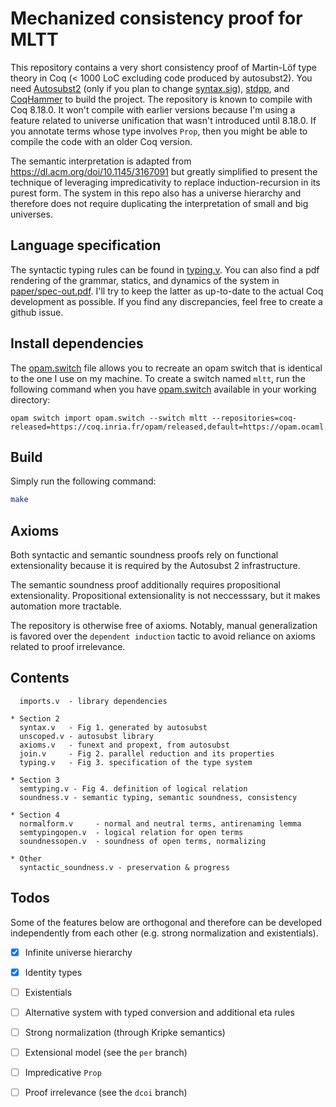 # Mechanized consistency proof for MLTT
This repository contains a very short consistency proof of Martin-Löf
type theory in Coq (< 1000 LoC excluding code produced by autosubst2). You need
[Autosubst2](https://github.com/uds-psl/autosubst2) (only if
you plan to change [syntax.sig](syntax.sig)),
[stdpp](https://gitlab.mpi-sws.org/iris/stdpp), and
[CoqHammer](https://github.com/lukaszcz/coqhammer) to build the
project. The repository is known to compile with Coq 8.18.0. It
won't compile with earlier versions because I'm using a feature
related to universe unification that wasn't introduced until
8.18.0. If you annotate terms whose type involves `Prop`, then you
might be able to compile the code with an older Coq version.

The semantic interpretation is adapted from <https://dl.acm.org/doi/10.1145/3167091> but greatly simplified to present the technique of leveraging impredicativity to replace induction-recursion in its purest form. The system in this repo also has a universe hierarchy and therefore does not require duplicating the interpretation of small and big universes.

## Language specification
The syntactic typing rules can be found in [typing.v](typing.v). You
can also find a pdf rendering of the grammar, statics, and dynamics of
the system in [paper/spec-out.pdf](paper/spec-out.pdf). I'll try to
keep the latter as up-to-date to the actual Coq development as
possible. If you find any discrepancies, feel free to create a github
issue.

## Install dependencies
The [opam.switch](opam.switch) file allows you to recreate an opam switch that is identical to the one I use on my machine. To create a switch named `mltt`, run the following command when you have [opam.switch](opam.switch) available in your working directory:
```
opam switch import opam.switch --switch mltt --repositories=coq-released=https://coq.inria.fr/opam/released,default=https://opam.ocaml.org
```

## Build
Simply run the following command:
```sh
make
```

## Axioms
Both syntactic and semantic soundness proofs rely on functional
extensionality because it is required by the Autosubst 2
infrastructure.

The semantic soundness proof additionally requires propositional
extensionality. Propositional extensionality is not neccesssary, but
it makes automation more tractable.

The repository is otherwise free of axioms. Notably, manual
generalization is favored over the `dependent induction` tactic to avoid
reliance on axioms related to proof irrelevance.


## Contents 

```
  imports.v  - library dependencies

* Section 2
  syntax.v   - Fig 1. generated by autosubst
  unscoped.v - autosubst library
  axioms.v   - funext and propext, from autosubst
  join.v     - Fig 2. parallel reduction and its properties
  typing.v   - Fig 3. specification of the type system

* Section 3 
  semtyping.v - Fig 4. definition of logical relation
  soundness.v - semantic typing, semantic soundness, consistency

* Section 4 
  normalform.v     - normal and neutral terms, antirenaming lemma
  semtypingopen.v  - logical relation for open terms
  soundnessopen.v  - soundness of open terms, normalizing

* Other
  syntactic_soundness.v - preservation & progress
```



## Todos
Some of the features below are orthogonal and therefore can be
developed independently from each other (e.g. strong normalization and
existentials).

- [x] Infinite universe hierarchy
- [x] Identity types
- [ ] Existentials
- [ ] Alternative system with typed conversion and additional eta
	  rules
- [ ] Strong normalization (through Kripke semantics)
- [ ] Extensional model (see the `per` branch)
- [ ] Impredicative `Prop`
- [ ] Proof irrelevance (see the `dcoi` branch)


